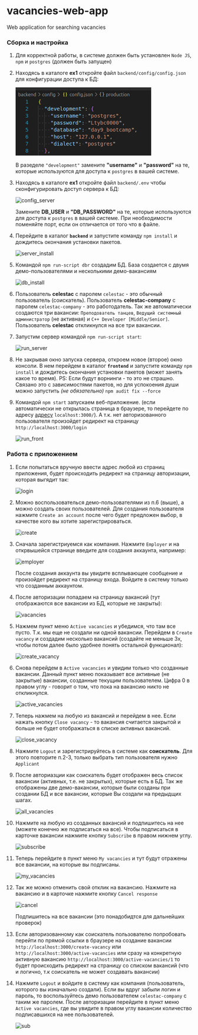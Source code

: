 # vacancies-web-app
Web application for searching vacancies

### Сборка и настройка

1.  Для корректной работы, в системе должен быть установлен `Node JS`, `npm` и `postgres` (должен быть запущен)

2.  Находясь в каталоге **ex1** откройте файл `backend/config/config.json` для конфигурации доступа к БД:

    ![config](src/img/1.png)

    В разеделе `"development"` замените **"username"** и **"password"** на те, которые используются для доступа к `postgres` в вашей системе.

3.  Находясь в каталоге **ex1** откройте файл `backend/.env` чтобы сконфигурировать доступ сервера к БД:

    ![config_server](img/2.png)

    Замените **DB_USER** и **"DB_PASSWORD"** на те, которые используются для доступа к `postgres` в вашей системе. При необходимости поменяйте порт, если он отличается от того что в файле.

4.  Перейдите в каталог **`backend`** и запустите команду `npm install` и дождитесь окончания установки пакетов.

    ![server_install](img/3.png)

5.  Командой `npm run-script dbr` создадим БД. База создается с двумя демо-пользователями и несколькими демо-вакансиям

    ![db_install](img/4.png)

6.  Пользователь **celestac** с паролем `celestac` - это обычный пользователь (соискатель). Пользователь **celestac-company** с паролем `celestac-company` - это работодатель. Так же автоматически создаются три вакансии: `Преподователь танцев`, `Ведущий системный администратор` (не активная) и `C++ Developer [Middle/Senior]`. Пользователь **celestac** откликнулся на все три вакансии.

7.  Запустим сервер командой `npm run-script start`:

    ![run_server](img/5.png)

8.  Не закрывая окно запуска сервера, откроем новое (второе) окно консоли. В нем перейдем в каталог **`frontend`** и запустите команду `npm install` и дождитесь окончания установки пакетов (может занять какое то время). PS: Если будут ворнинги - то это не страшно. Связано это с зависимостями пакетов, но для успокоения души можно запустить _(не обязательно)_ `npm audit fix --force`

9.  Командой `npm start` запускаем веб-приложение. (если автоматически не открылась страница в браузере, то перейдете по адресу [адресу](http://localhost:3000/) `localhost:3000/`). А т.к. нет авторизованного пользователя произойдет редирект на страницу `http://localhost:3000/login`

    ![run_front](img/6.png)

### Работа с приложением

1.  Если попытаться вручную ввести адрес любой из страниц приложения, будет происходить редирект на страницу авторизации, которая выгядит так:

    ![login](img/7.png)

2.  Можно воспользователься демо-пользователями из п.6 (выше), а можно создать своих пользователей. Для создания пользователя нажмите `Create an account` после чего будет предложен выбор, в качестве кого вы хотите зарегистрироваться.

    ![create](img/8.png)

3.  Сначала зарегистриуемся как компания. Нажмите `Employer` и на открвышейся странице введите для создания аккаунта, например:

    ![employer](img/9.png)

    После создания аккаунта вы увидите всплывающее сообщение и произойдет редирект на страницу входа. Войдите в систему только что созданным аккаунтом.

4.  После авторизации попадаем на страницу вакансий (тут отображаются все вакансии из БД, которые не закрыты):

    ![vacancies](img/10.png)

5.  Нажмем пункт меню `Active vacancies` и убедимся, что там все пусто. Т.к. мы еще не создали ни одной вакансии. Перейдем в `Create vacancy` и создадим несколько вакансий (создайте не меньше 3х, чтобы потом далее было удобнее понять остальной функционал):

    ![create_vacancy](img/11.png)

6.  Снова перейдем в `Active vacancies` и увидим только что созданные вакансии. Данный пункт меню показывает все активные (не закрытые) вакансии, созданные текущим пользователем. Цифра 0 в правом углу - говорит о том, что пока на вакансию никто не откликнулся.

    ![active_vacancies](img/12.png)

7.  Теперь нажмем на любую из вакансий и перейдем в нее. Если нажать кнопку `Close vacancy` - то вакансия считается закрытой и больше не будет отображаться в списке активных вакансий.

    ![close_vacancy](img/13.png)

8.  Нажмите `Logout` и зарегистрируйтесь в системе как **соискатель**. Для этого повторите п.2-3, только выбрать тип пользователя нужно `Applicant`
9.  После авториазции как соискатель будет отображен весь список вакансии (активных, т.е. не закрытых), которые есть в БД. Так же отображены две демо-вакансии, которые были созданы при создании БД и все вакансии, которые Вы создали на предыдщих шагах.

    ![all_vacancies](img/14.png)

10. Нажмите на любую из созданных вакансий и подпишитесь на нее (можете конечно же подписаться на все). Чтобы подписаться в карточке вакансии нажмите кнопку `Subscribe` в правом нижнем углу.

    ![subscribe](img/15.png)

11. Теперь перейдите в пункт меню `My vacancies` и тут будут отражены все вакансии, на которые вы подписаны.

    ![my_vacancies](img/16.png)

12. Так же можно отменить свой отклик на вакансию. Нажмите на вакансию и в карточке нажмите кнопку `Cancel response`

    ![cancel](img/17.png)

    Подпишитесь на все вакансии (это понадобидтся для дальнейших проверок)

13. Если авторизованному как соискатель пользователю попробовать перейти по прямой ссылки в браузере на создание вакансии `http://localhost:3000/create-vacancy` или `http://localhost:3000/active-vacancies` или сразу на конкретную активную вакансию `http://localhost:3000/active-vacancies/1` то будет происходить редирект на страницу со списком вакансий (что и логично, т.к соискатель не может создавать вакансии)

14. Нажмите `Logout` и войдите в систему как компания (пользователь, которого вы изначально создали). Если вы вдруг забыли логин и пароль, то воспользуйтесь демо пользователем `celestac-company` с таким же паролем. После авторизации перейдите в пункт меню `Active vacancies`, где вы увидите в правом углу вакансии количество подписавшихся на нее пользователей.

    ![sub](img/18.png)
